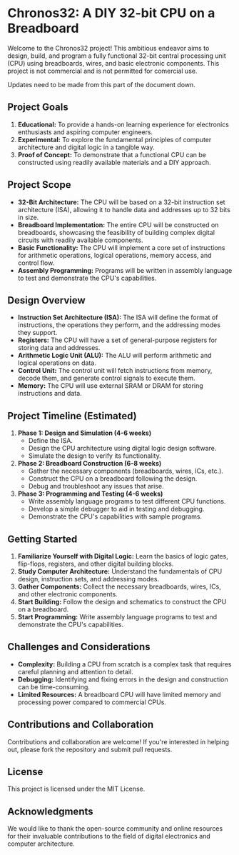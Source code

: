 # Chronos32: A DIY 32-bit CPU on a Breadboard

Welcome to the Chronos32 project! This ambitious endeavor aims to design, build, and program a fully functional 32-bit central processing unit (CPU) using breadboards, wires, and basic electronic components. This project is not commercial and is not permitted for comercial use.

Updates need to be made from this part of the document down.

## Project Goals

1. **Educational:** To provide a hands-on learning experience for electronics enthusiasts and aspiring computer engineers.
2. **Experimental:** To explore the fundamental principles of computer architecture and digital logic in a tangible way.
3. **Proof of Concept:** To demonstrate that a functional CPU can be constructed using readily available materials and a DIY approach.

## Project Scope

* **32-Bit Architecture:**  The CPU will be based on a 32-bit instruction set architecture (ISA), allowing it to handle data and addresses up to 32 bits in size.
* **Breadboard Implementation:** The entire CPU will be constructed on breadboards, showcasing the feasibility of building complex digital circuits with readily available components.
* **Basic Functionality:** The CPU will implement a core set of instructions for arithmetic operations, logical operations, memory access, and control flow.
* **Assembly Programming:** Programs will be written in assembly language to test and demonstrate the CPU's capabilities.

## Design Overview

* **Instruction Set Architecture (ISA):** The ISA will define the format of instructions, the operations they perform, and the addressing modes they support.
* **Registers:** The CPU will have a set of general-purpose registers for storing data and addresses.
* **Arithmetic Logic Unit (ALU):** The ALU will perform arithmetic and logical operations on data.
* **Control Unit:** The control unit will fetch instructions from memory, decode them, and generate control signals to execute them.
* **Memory:** The CPU will use external SRAM or DRAM for storing instructions and data.

## Project Timeline (Estimated)

1. **Phase 1: Design and Simulation (4-6 weeks)**
    * Define the ISA.
    * Design the CPU architecture using digital logic design software.
    * Simulate the design to verify its functionality.
2. **Phase 2: Breadboard Construction (6-8 weeks)**
    * Gather the necessary components (breadboards, wires, ICs, etc.).
    * Construct the CPU on a breadboard following the design.
    * Debug and troubleshoot any issues that arise.
3. **Phase 3: Programming and Testing (4-6 weeks)**
    * Write assembly language programs to test different CPU functions.
    * Develop a simple debugger to aid in testing and debugging.
    * Demonstrate the CPU's capabilities with sample programs.

## Getting Started

1. **Familiarize Yourself with Digital Logic:** Learn the basics of logic gates, flip-flops, registers, and other digital building blocks.
2. **Study Computer Architecture:** Understand the fundamentals of CPU design, instruction sets, and addressing modes.
3. **Gather Components:** Collect the necessary breadboards, wires, ICs, and other electronic components.
4. **Start Building:** Follow the design and schematics to construct the CPU on a breadboard.
5. **Start Programming:**  Write assembly language programs to test and demonstrate the CPU's capabilities.

## Challenges and Considerations

* **Complexity:** Building a CPU from scratch is a complex task that requires careful planning and attention to detail.
* **Debugging:**  Identifying and fixing errors in the design and construction can be time-consuming.
* **Limited Resources:** A breadboard CPU will have limited memory and processing power compared to commercial CPUs.

## Contributions and Collaboration

Contributions and collaboration are welcome! If you're interested in helping out, please fork the repository and submit pull requests.

## License

This project is licensed under the MIT License.

## Acknowledgments

We would like to thank the open-source community and online resources for their invaluable contributions to the field of digital electronics and computer architecture.

